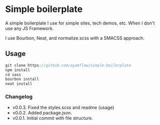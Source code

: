 # Simple boilerplate

A simple boilerplate I use for simple sites, tech demos, etc.
When I don't use any JS Framework.

I use Bourbon, Neat, and normalize.scss with a SMACSS approach.

## Usage
```js
git clone https://github.com/ayamflow/simple-boilerplate
npm install
cd sass
bourbon install
neat install
```


### Changelog
- v0.0.3. Fixed the styles.scss and readme (usage)
- v0.0.2. Added package.json.
- v0.0.1. Initial commit with file structure.